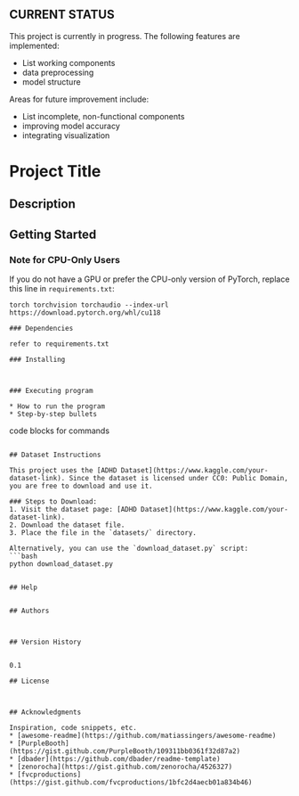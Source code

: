 ## CURRENT STATUS
This project is currently in progress. The following features are implemented:
- List working components
- data preprocessing
- model structure

Areas for future improvement include:
- List incomplete, non-functional components
- improving model accuracy
- integrating visualization




# Project Title

## Description


## Getting Started

### Note for CPU-Only Users
If you do not have a GPU or prefer the CPU-only version of PyTorch, replace this line in `requirements.txt`:
```plaintext
torch torchvision torchaudio --index-url https://download.pytorch.org/whl/cu118

### Dependencies

refer to requirements.txt

### Installing



### Executing program

* How to run the program
* Step-by-step bullets
```
code blocks for commands
```

## Dataset Instructions

This project uses the [ADHD Dataset](https://www.kaggle.com/your-dataset-link). Since the dataset is licensed under CC0: Public Domain, you are free to download and use it.

### Steps to Download:
1. Visit the dataset page: [ADHD Dataset](https://www.kaggle.com/your-dataset-link).
2. Download the dataset file.
3. Place the file in the `datasets/` directory.

Alternatively, you can use the `download_dataset.py` script:
```bash
python download_dataset.py


## Help


## Authors



## Version History


0.1

## License



## Acknowledgments

Inspiration, code snippets, etc.
* [awesome-readme](https://github.com/matiassingers/awesome-readme)
* [PurpleBooth](https://gist.github.com/PurpleBooth/109311bb0361f32d87a2)
* [dbader](https://github.com/dbader/readme-template)
* [zenorocha](https://gist.github.com/zenorocha/4526327)
* [fvcproductions](https://gist.github.com/fvcproductions/1bfc2d4aecb01a834b46)
